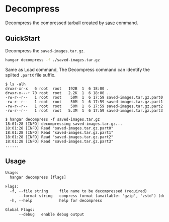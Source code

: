 # Decompress

Decompress the compressed tarball created by [save](./save.md) command.

## QuickStart

Decompress the `saved-images.tar.gz`.

```sh
hangar decompress -f ./saved-images.tar.gz
```

Same as Load command, The Decompress command can identify the spilted `.partX` file suffix.

```console
$ ls -alh
drwxr-xr-x   6 root  root   192B  1  6 18:00 .
drwxr-x---+ 70 root  root   2.2K  1  6 18:00 ..
-rw-r--r--   1 root  root    50M  1  6 17:59 saved-images.tar.gz.part0
-rw-r--r--   1 root  root    50M  1  6 17:59 saved-images.tar.gz.part1
-rw-r--r--   1 root  root    50M  1  6 17:59 saved-images.tar.gz.part2
-rw-r--r--   1 root  root   5.3M  1  6 17:59 saved-images.tar.gz.part3

$ hangar decompress -f saved-images.tar.gz
18:01:28 [INFO] decompressing saved-images.tar.gz...
18:01:28 [INFO] Read "saved-images.tar.gz.part0"
18:01:28 [INFO] Read "saved-images.tar.gz.part1"
18:01:28 [INFO] Read "saved-images.tar.gz.part2"
18:01:28 [INFO] Read "saved-images.tar.gz.part3"
......
```

## Usage

```txt
Usage:
  hangar decompress [flags]

Flags:
  -f, --file string     file name to be decompressed (required)
      --format string   compress format (available: 'gzip', 'zstd') (default "gzip")
  -h, --help            help for decompress

Global Flags:
      --debug   enable debug output
```
